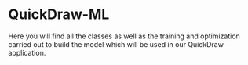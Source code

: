 # QuickDraw-ML
Here you will find all the classes as well as the training and optimization carried out to build the model which will be used in our QuickDraw application.

